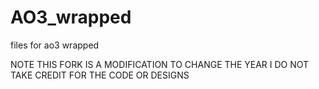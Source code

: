# AO3_wrapped
files for ao3 wrapped

NOTE THIS FORK IS A MODIFICATION TO CHANGE THE YEAR I DO NOT TAKE CREDIT FOR THE CODE OR DESIGNS
